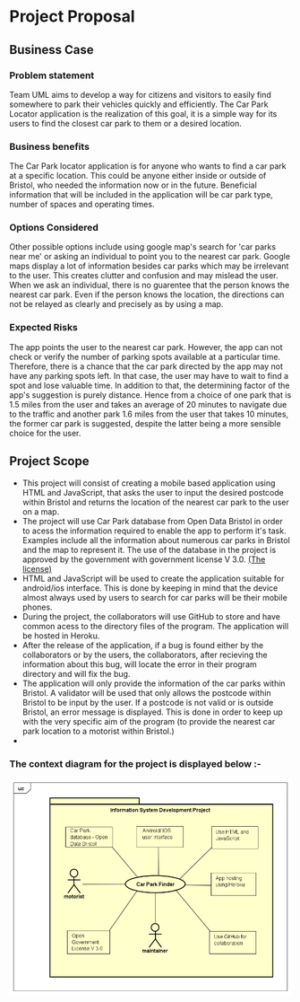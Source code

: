 # Project Proposal

## Business Case

### Problem statement
Team UML aims to develop a way for citizens and visitors to easily find somewhere to park their vehicles quickly and efficiently. The Car Park Locator application is the realization of this goal, it is a simple way for its users to find the closest car park to them or a desired location.

### Business benefits
The Car Park locator application is for anyone who wants to find a car park at a specific location. This could be anyone either inside or outside of Bristol, who needed the information now or in the future. Beneficial information that will be included in the application will be car park type, number of spaces and operating times. 


### Options Considered
Other possible options include using google map's search for 'car parks near me' or asking an individual to point you to the nearest car park. Google maps display a lot of information besides car parks which may be irrelevant to the user. This creates clutter and confusion and may mislead the user. When we ask an individual, there is no guarentee that the person knows the nearest car park. Even if the person knows the location, the directions can not be relayed as clearly and precisely as by using a map.

### Expected Risks
The app points the user to the nearest car park. However, the app can not check or verify the number of parking spots available at a particular time. Therefore, there is a chance that the car park directed by the app may not have any parking spots left. In that case, the user may have to wait to find a spot and lose valuable time. In addition to that, the determining factor of the app's suggestion is purely distance. Hence from a choice of one park that is 1.5 miles from the user and takes an average of 20 minutes to navigate due to the traffic and another park 1.6 miles from the user that takes 10 minutes, the former car park is suggested, despite the latter being a more sensible choice for the user.

## Project Scope
* This project will consist of creating a mobile based application using HTML and JavaScript, that asks the user to input the desired postcode within Bristol and returns the location of the nearest car park to the user on a map.
* The project will use Car Park database from Open Data Bristol in order to acess the information required to enable the app to perform it's task. Examples include all the information about numerous car parks in Bristol and the map to represent it. The use of the database in the project is approved by the government with government license V 3.0. [(The license)](http://www.nationalarchives.gov.uk/doc/open-government-licence/version/3/)
* HTML and JavaScript will be used to create the application suitable for android/ios interface. This is done by keeping in mind that the device almost always used by users to search for car parks will be their mobile phones.
* During the project, the collaborators will use GitHub to store and have common acess to the directory files of the program. The application will be hosted in Heroku.
* After the release of the application, if a bug is found either by the collaborators or by the users, the collaborators, after recieving the information about this bug, will locate the error in their program directory and will fix the bug.
* The application will only provide the information of the car parks within Bristol. A validator will be used that only allows the postcode within Bristol to be input by the user. If a postcode is not valid or is outside Bristol, an error message is displayed. This is done in order to keep up with the very specific aim of the program (to provide the nearest car park location to a motorist within Bristol.)
* 

### The context diagram for the project is displayed below :-


![Insert your Context Diagram Here](images/carParkFinder.png)
